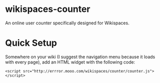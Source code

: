 wikispaces-counter 
==
An online user counter specifically designed for Wikispaces.

Quick Setup
====
Somewhere on your wiki (I suggest the navigation menu because it loads with every page), add an HTML widget with the following code:

````
<script src="http://errror.mooo.com/wikispaces/counter/counter.js"></script>
````







